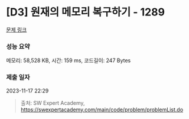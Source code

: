 # [D3] 원재의 메모리 복구하기 - 1289 

[문제 링크](https://swexpertacademy.com/main/code/problem/problemDetail.do?contestProbId=AV19AcoKI9sCFAZN) 

### 성능 요약

메모리: 58,528 KB, 시간: 159 ms, 코드길이: 247 Bytes

### 제출 일자

2023-11-17 22:29



> 출처: SW Expert Academy, https://swexpertacademy.com/main/code/problem/problemList.do